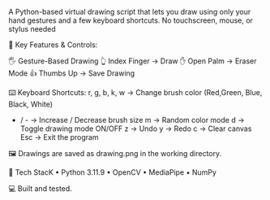 A Python-based virtual drawing script that lets you draw using only your hand gestures and a few keyboard shortcuts. No touchscreen, mouse, or stylus needed

🤖 Key Features & Controls:

🖐️ Gesture-Based Drawing
👆 Index Finger → Draw
✋ Open Palm → Eraser Mode
👍 Thumbs Up → Save Drawing

⌨️ Keyboard Shortcuts:
 r, g, b, k, w → Change brush color (Red,Green, Blue, Black, White)
 + / - → Increase / Decrease brush size
 m → Random color mode
 d → Toggle drawing mode ON/OFF
 z → Undo
 y → Redo
 c → Clear canvas
 Esc → Exit the program

🖼️ Drawings are saved as drawing.png in the working directory.

🔧 Tech StacK
• Python 3.11.9
• OpenCV
• MediaPipe
• NumPy

💻 Built and tested.
